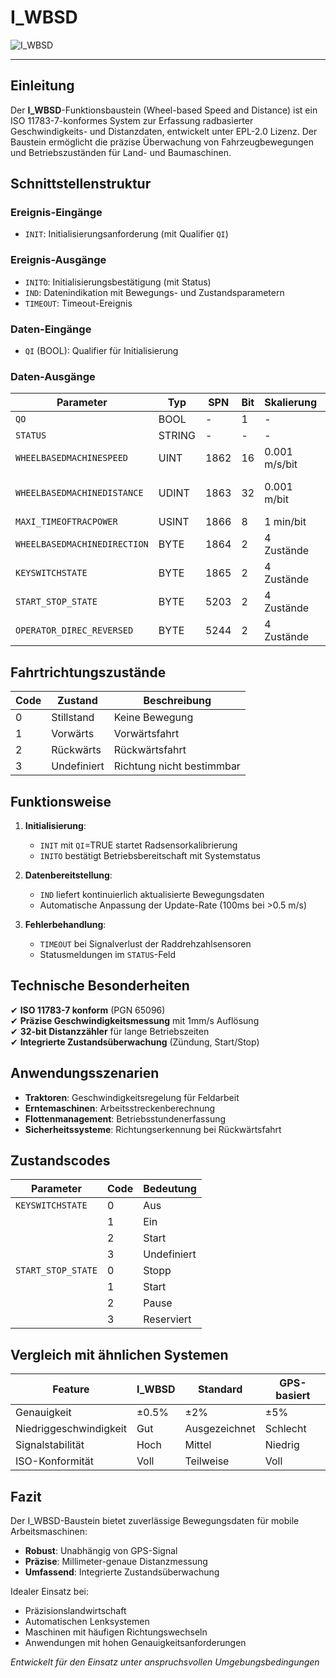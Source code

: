 # I_WBSD

![I_WBSD](https://github.com/user-attachments/assets/57c4ccff-80d8-49b9-a5d8-884e25c7b4a3)

* * * * * * * * * *

## Einleitung
Der **I_WBSD**-Funktionsbaustein (Wheel-based Speed and Distance) ist ein ISO 11783-7-konformes System zur Erfassung radbasierter Geschwindigkeits- und Distanzdaten, entwickelt unter EPL-2.0 Lizenz.
Der Baustein ermöglicht die präzise Überwachung von Fahrzeugbewegungen und Betriebszuständen für Land- und Baumaschinen.

## Schnittstellenstruktur

### **Ereignis-Eingänge**
- `INIT`: Initialisierungsanforderung (mit Qualifier `QI`)

### **Ereignis-Ausgänge**
- `INITO`: Initialisierungsbestätigung (mit Status)
- `IND`: Datenindikation mit Bewegungs- und Zustandsparametern
- `TIMEOUT`: Timeout-Ereignis

### **Daten-Eingänge**
- `QI` (BOOL): Qualifier für Initialisierung

### **Daten-Ausgänge**
| Parameter | Typ | SPN | Bit | Skalierung | Bereich | Beschreibung |
|-----------|-----|-----|-----|------------|---------|--------------|
| `QO` | BOOL | - | 1 | - | TRUE/FALSE | Ereignisqualifier |
| `STATUS` | STRING | - | - | - | - | Systemstatusmeldung |
| `WHEELBASEDMACHINESPEED` | UINT | 1862 | 16 | 0.001 m/s/bit | 0-65.535 m/s | Radbasierte Geschwindigkeit |
| `WHEELBASEDMACHINEDISTANCE` | UDINT | 1863 | 32 | 0.001 m/bit | 0-4,294,967 km | Zurückgelegte Distanz |
| `MAXI_TIMEOFTRACPOWER` | USINT | 1866 | 8 | 1 min/bit | 0-255 min | Maximale Betriebszeit |
| `WHEELBASEDMACHINEDIRECTION` | BYTE | 1864 | 2 | 4 Zustände | 0-3 | Fahrtrichtung |
| `KEYSWITCHSTATE` | BYTE | 1865 | 2 | 4 Zustände | 0-3 | Zündschalterzustand |
| `START_STOP_STATE` | BYTE | 5203 | 2 | 4 Zustände | 0-3 | Start/Stop-Status |
| `OPERATOR_DIREC_REVERSED` | BYTE | 5244 | 2 | 4 Zustände | 0-3 | Richtungsumkehr |

## Fahrtrichtungszustände

| Code | Zustand | Beschreibung |
|------|---------|--------------|
| 0 | Stillstand | Keine Bewegung |
| 1 | Vorwärts | Vorwärtsfahrt |
| 2 | Rückwärts | Rückwärtsfahrt |
| 3 | Undefiniert | Richtung nicht bestimmbar |

## Funktionsweise

1. **Initialisierung**:
   - `INIT` mit `QI`=TRUE startet Radsensorkalibrierung
   - `INITO` bestätigt Betriebsbereitschaft mit Systemstatus

2. **Datenbereitstellung**:
   - `IND` liefert kontinuierlich aktualisierte Bewegungsdaten
   - Automatische Anpassung der Update-Rate (100ms bei >0.5 m/s)

3. **Fehlerbehandlung**:
   - `TIMEOUT` bei Signalverlust der Raddrehzahlsensoren
   - Statusmeldungen im `STATUS`-Feld

## Technische Besonderheiten

✔ **ISO 11783-7 konform** (PGN 65096)  
✔ **Präzise Geschwindigkeitsmessung** mit 1mm/s Auflösung  
✔ **32-bit Distanzzähler** für lange Betriebszeiten  
✔ **Integrierte Zustandsüberwachung** (Zündung, Start/Stop)  

## Anwendungsszenarien

- **Traktoren**: Geschwindigkeitsregelung für Feldarbeit
- **Erntemaschinen**: Arbeitsstreckenberechnung
- **Flottenmanagement**: Betriebsstundenerfassung
- **Sicherheitssysteme**: Richtungserkennung bei Rückwärtsfahrt

## Zustandscodes

| Parameter | Code | Bedeutung |
|-----------|------|-----------|
| `KEYSWITCHSTATE` | 0 | Aus | 
| | 1 | Ein | 
| | 2 | Start | 
| | 3 | Undefiniert |
| `START_STOP_STATE` | 0 | Stopp | 
| | 1 | Start | 
| | 2 | Pause | 
| | 3 | Reserviert |

## Vergleich mit ähnlichen Systemen

| Feature | I_WBSD | Standard | GPS-basiert |
|---------|--------|----------|-------------|
| Genauigkeit | ±0.5% | ±2% | ±5% |
| Niedriggeschwindigkeit | Gut | Ausgezeichnet | Schlecht |
| Signalstabilität | Hoch | Mittel | Niedrig |
| ISO-Konformität | Voll | Teilweise | Voll |

## Fazit

Der I_WBSD-Baustein bietet zuverlässige Bewegungsdaten für mobile Arbeitsmaschinen:

- **Robust**: Unabhängig von GPS-Signal
- **Präzise**: Millimeter-genaue Distanzmessung
- **Umfassend**: Integrierte Zustandsüberwachung

Idealer Einsatz bei:
- Präzisionslandwirtschaft
- Automatischen Lenksystemen
- Maschinen mit häufigen Richtungswechseln
- Anwendungen mit hohen Genauigkeitsanforderungen

*Entwickelt für den Einsatz unter anspruchsvollen Umgebungsbedingungen*
